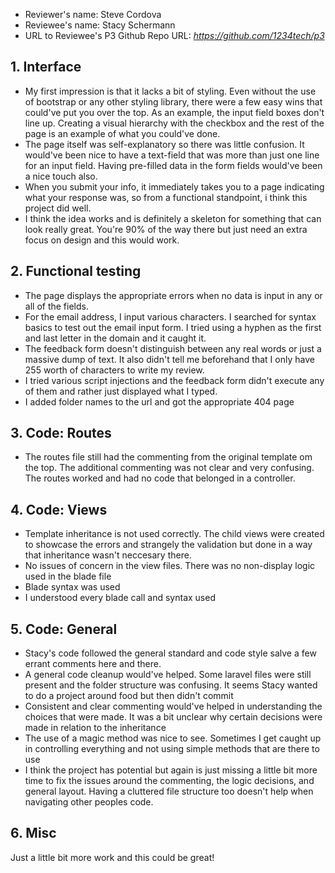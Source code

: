 + Reviewer's name: Steve Cordova
+ Reviewee's name: Stacy Schermann
+ URL to Reviewee's P3 Github Repo URL: *<https://github.com/1234tech/p3>*


## 1. Interface

+ My first impression is that it lacks a bit of styling. Even without the use of bootstrap or any other styling library, there were a few easy wins that could've put you over the top. As an example, the input field boxes don't line up. Creating a visual hierarchy with the checkbox and the rest of the page is an example of what you could've done. 
+ The page itself was self-explanatory so there was little confusion. It would've been nice to have a text-field that was more than just one line for an input field. Having pre-filled data in the form fields would've been a nice touch also.
+ When you submit your info, it immediately takes you to a page indicating what your response was, so from a functional standpoint, i think this project did well.
+ I think the idea works and is definitely a skeleton for something that can look really great. You're 90% of the way there but just need an extra focus on design and this would work.


## 2. Functional testing

+ The page displays the appropriate errors when no data is input in any or all of the fields.
+ For the email address, I input various characters. I searched for syntax basics to test out the email input form. I tried using a hyphen as the first and last letter in the domain and it caught it.
+ The feedback form doesn't distinguish between any real words or just a massive dump of text. It also didn't tell me beforehand that I only have 255 worth of characters to write my review.
+ I tried various script injections and the feedback form didn't execute any of them and rather just displayed what I typed.
+ I added folder names to the url and got the appropriate 404 page


## 3. Code: Routes

+ The routes file still had the commenting from the original template om the top. The additional commenting was not clear and very confusing. The routes worked and had no code that belonged in a controller.


## 4. Code: Views

+ Template inheritance is not used correctly. The child views were created to showcase the errors and strangely the validation but done in a way that inheritance wasn't neccesary there.
+ No issues of concern in the view files. There was no non-display logic used in the blade file
+ Blade syntax was used
+ I understood every blade call and syntax used

## 5. Code: General

+ Stacy's code followed the general standard and code style salve a few errant comments here and there.
+ A general code cleanup would've helped. Some laravel files were still present and the folder structure was confusing. It seems Stacy wanted to do a project around food but then didn't commit
+ Consistent and clear commenting would've helped in understanding the choices that were made. It was a bit unclear why certain decisions were made in relation to the inheritance
+ The use of a magic method was nice to see. Sometimes I get caught up in controlling everything and not using simple methods that are there to use
+ I think the project has potential but again is just missing a little bit more time to fix the issues around the commenting, the logic decisions, and general layout. Having a cluttered file structure too doesn't help when navigating other peoples code.

## 6. Misc
Just a little bit more work and this could be great!